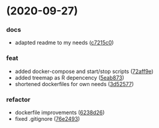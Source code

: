 #  (2020-09-27)


### docs

* adapted readme to my needs ([c7215c0](https://github.com/joundso/docker_images/commit/c7215c0a2cbf9ec4e84315ad6cb08e9288cc016a))

### feat

* added docker-compose and start/stop scripts ([72aff9e](https://github.com/joundso/docker_images/commit/72aff9e172583233b047d53d6bdfa80e12d8bf0f))
* added treemap as R depencency ([5eab873](https://github.com/joundso/docker_images/commit/5eab8730fa46cbca4f1739e2101216347a6fbc57))
* shortened dockerfiles for own needs ([3d52577](https://github.com/joundso/docker_images/commit/3d52577c7a0347b3b669e1182da2fa8b9d4dc8b1))

### refactor

* dockerfile improvements ([6238d26](https://github.com/joundso/docker_images/commit/6238d26123ee605f61c54b99519b90f093f316ef))
* fixed .gitignore ([76e2493](https://github.com/joundso/docker_images/commit/76e24938f747768455f4e601a187006096ab6958))
